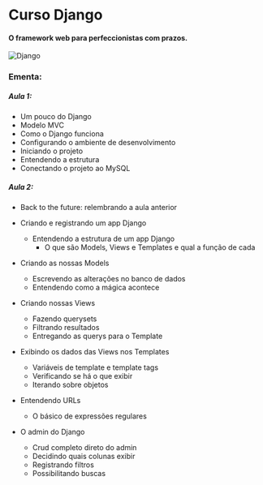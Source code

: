 # Curso Django

#### O framework web para perfeccionistas com prazos.

![Django](https://cdn-images-1.medium.com/max/720/1*OaDjeIRincMesu0UlDWpeQ.png)

### Ementa:

##### Aula 1:
    
- Um pouco do Django
- Modelo MVC
- Como o Django funciona
- Configurando o ambiente de desenvolvimento
- Iniciando o projeto
- Entendendo a estrutura
- Conectando o projeto ao MySQL


##### Aula 2:
    
- Back to the future: relembrando a aula anterior

- Criando e registrando um app Django 
    - Entendendo a estrutura de um app Django
        - O que são Models, Views e Templates e qual a função de cada

- Criando as nossas Models
    - Escrevendo as alterações no banco de dados
    - Entendendo como a mágica acontece

- Criando nossas Views
    - Fazendo querysets
    - Filtrando resultados 
    - Entregando as querys para o Template

- Exibindo os dados das Views nos Templates
    - Variáveis de template e template tags
    - Verificando se há o que exibir
    - Iterando sobre objetos 

- Entendendo URLs
    - O básico de expressões regulares

- O admin do Django
    - Crud completo direto do admin
    - Decidindo quais colunas exibir
    - Registrando filtros
    - Possibilitando buscas



